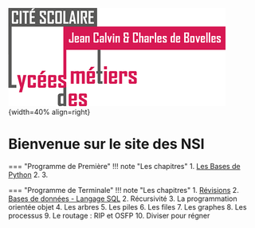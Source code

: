 <!-- # Image flottantes-->
![Logo_Calvin1](img/Logo_Calvin1.png){width=40% align=right}
# Bienvenue sur le site des NSI



=== "Programme de Première"
    !!! note "Les chapitres"
        1. [Les Bases de Python](../essai/EssaiCode/Essai_code) 
        2. 
        3. 


=== "Programme de Terminale"
    !!! note "Les chapitres"
        1. [Révisions](../essai/TNSI/Revisions/Revisions)
        2. [Bases de données - Langage SQL](../essai/TNSI/Bases_De_Donnees/Bases_De_Donnees)
        2. Récursivité
        3. La programmation orientée objet
        4. Les arbres
        5. Les piles
        6. Les files
        7. Les graphes
        8. Les processus
        9. Le routage : RIP et OSFP
        10. Diviser pour régner


